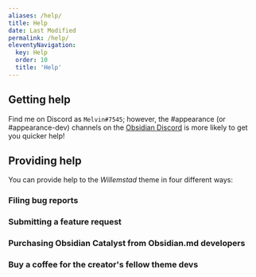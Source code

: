```yaml
---
aliases: /help/
title: Help
date: Last Modified 
permalink: /help/
eleventyNavigation:
  key: Help
  order: 10
  title: 'Help'
---
```


## Getting help

Find me on Discord as `Melvin#7545`; however, the #appearance (or #appearance-dev) channels on the [Obsidian Discord](https://discord.gg/veuWUTm) is more likely to get you quicker help!

## Providing help

You can provide help to the *Willemstad* theme in four different ways:

### Filing bug reports


### Submitting a feature request


### Purchasing Obsidian Catalyst from Obsidian.md developers

### Buy a coffee for the creator's fellow theme devs

